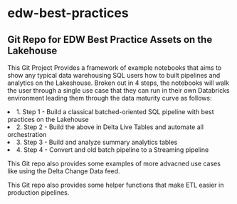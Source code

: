 # edw-best-practices
## Git Repo for EDW Best Practice Assets on the Lakehouse

This Git Project Provides a framework of example notebooks that aims to show any typical data warehousing SQL users how to built pipelines and analytics on the Lakeshouse. Broken out in 4 steps, the notebooks will walk the user through a single use case that they can run in their own Databricks environment leading them through the data maturity curve as follows: 

<li> 1. Step 1 - Build a classical batched-oriented SQL pipeline with best practices on the Lakehouse

<li> 2. Step 2 - Build the above in Delta Live Tables and automate all orchestration

<li> 3. Step 3 - Build and analyze summary analytics tables
  
<li> 4. Step 4 - Convert and old batch pipeline to a Streaming pipeline
  
  
  
  
 This Git repo also provides some examples of more advacned use cases like using the Delta Change Data feed. 
  
 This Git repo also provides some helper functions that make ETL easier in production pipelines.

